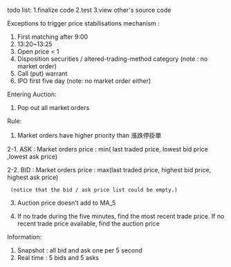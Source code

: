 todo list: 
1.finalize code
2.test
3.view other's source code

Exceptions to trigger price stabilisations mechanism :

1. First matching after 9:00
2. 13:20~13:25
3. Open price < 1
4. Disposition securities / altered-trading-method category (note : no market order)
5. Call (put) warrant
6. IPO first five day (note: no market order either)

Entering Auction:

1. Pop out all market orders

Rule:

1. Market orders have higher priority than 漲跌停掛單

2-1. ASK : Market orders price : min( last traded price, lowest bid price ,lowest ask price)

2-2. BID : Market orders price : max(last traded price,  highest bid price, highest ask price)

     (notice that the bid / ask price list could be empty.)
3. Auction price doesn’t add to MA_5 

4. If no trade during the five minutes, find the most recent trade price.
   If no recent trade price available, find the auction price

Information:

1. Snapshot : all bid and ask one per 5 second 
2. Real time : 5 bids and 5 asks
